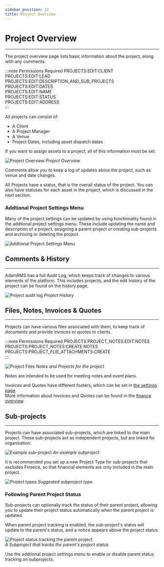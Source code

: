 ```yaml
---
sidebar_position: 22
title: Project Overview
---
```


# Project Overview
---

The project overview page lists basic information about the project, along with any comments.

:::note Permissions Required
PROJECTS:EDIT:CLIENT  
PROJECTS:EDIT:LEAD  
PROJECTS:EDIT:DESCRIPTION_AND_SUB_PROJECTS  
PROJECTS:EDIT:DATES  
PROJECTS:EDIT:NAME  
PROJECTS:EDIT:STATUS  
PROJECTS:EDIT:ADDRESS  
:::

All projects can consist of:
- A Client
- A Project Manager
- A Venue
- Project Dates, including asset dispatch dates

If you want to assign assets to a project, all of this information must be set.

![Project Overview](/img/tutorial/projects/projects-overview.png)
*Project Overview*

Comments allow you to keep a log of updates about the project, such as venue and date  changes.

All Projects have a status, that is the overall status of the project. You can also have statuses for each asset in the project, which is discussed in the next section.

### Addtional Project Settings Menu
Many of the project settings can be updated by using functionality found in the addtional project settings menu. These include updating the name and description of a project, assigning a parent project or creating sub-projects and archiving or deleting the project. 

![Addtional Project Settings Menu](/img/tutorial/projects/projects-additional-settings.png)

## Comments & History
---

AdamRMS has a full Audit Log, which keeps track of changes to various elements of the platform. This includes projects, and the edit history of the project can be found on the history page.

![Project audit log](/img/tutorial/projects/projects-audit.png)
*Project History*

## Files, Notes, Invoices & Quotes
---
Projects can have various files associated with them, to keep track of documents and provide invoices or quotes to clients. 

:::note Permissions Required
PROJECTS:PROJECT_NOTES:EDIT:NOTES  
PROJECTS:PROJECT_NOTES:CREATE:NOTES  
PROJECTS:PROJECT_FLIE_ATTACHMENTS:CREATE  
:::

![Project Files](/img/tutorial/projects/projects-files.png)
*Notes and Projects for the project*

Notes are intended to be used for meeting notes and event plans.  

Invoices and Quotes have different footers, which can be set in [the settings page](../business/business-settings#basic-settings).  
More information about Invoices and Quotes can be found in the [finance overview](./finance).

## Sub-projects
---
Projects can have associated sub-projects, which are linked to the main project. These sub-projects act as independent projects, but are linked for organisation.

![Example sub-project](/img/tutorial/projects/projects-subproject.png)
*An example subproject*

It is recommended you set up a new Project Type for sub-projects that excludes Finance, so that financial elements are only included in the main project.

![Project types](/img/tutorial/projects/projects-subprojects-type.png)
*Suggested subproject type*


### Following Parent Project Status
Sub-projects can optionally track the status of their parent project, allowing you to update their project status automatically when the parent project is updated.

When parent project tracking is enabled, the sub-project's status will update to the parent's status, and a notice appears above the project status

![Project status tracking the parent project](/img/tutorial/projects/projects-subproject-parent-status.png)  
*A Subproject that tracks the parent's project status*

Use the addtional project settings menu to enable or disable parent status tracking on subprojects.